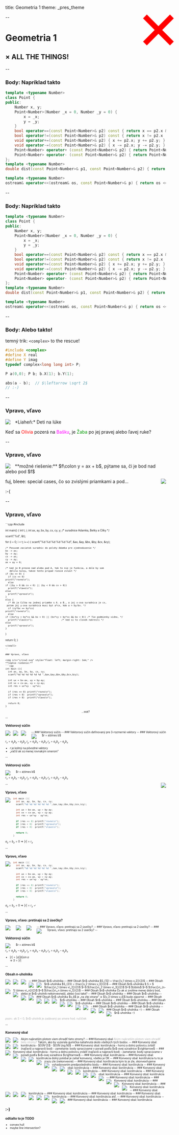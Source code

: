 title: Geometria 1
theme: _pres_theme

--

# Geometria 1
## $\times$ ALL THE THINGS!

--

### Body: Napríklad takto

```cpp
template <typename Number>
class Point {
public:
    Number x, y;
    Point<Number>(Number _x = 0, Number _y = 0) {
        x = _x;
        y = _y;
    }
    bool operator==(const Point<Number>& p2) const { return x == p2.x && y == p2.y; }
    bool operator!=(const Point<Number>& p2) const { return x != p2.x || y != p2.y; }
    void operator+=(const Point<Number>& p2) { x += p2.x; y += p2.y; }
    void operator-=(const Point<Number>& p2) { x -= p2.x; y -= p2.y; }
    Point<Number> operator+ (const Point<Number>& p2) { return Point<Number>(x + p2.x, y + p2.y); }
    Point<Number> operator- (const Point<Number>& p2) { return Point<Number>(x - p2.x, y - p2.y); }
};
template <typename Number>
double dist(const Point<Number>& p1, const Point<Number>& p2) { return sqrt((p1.x - p2.x)*(p1.x - p2.x) + (p1.y - p2.y)*(p1.y - p2.y)); }

template <typename Number>
ostream& operator<<(ostream& os, const Point<Number>& p) { return os << "[" << p.x << "," << p.y << "]"; }
```
--

### Body: Napríklad takto

```cpp
template <typename Number>
class Point {
public:
    Number x, y;
    Point<Number>(Number _x = 0, Number _y = 0) {
        x = _x;
        y = _y;
    }
    bool operator==(const Point<Number>& p2) const { return x == p2.x && y == p2.y; }
    bool operator!=(const Point<Number>& p2) const { return x != p2.x || y != p2.y; }
    void operator+=(const Point<Number>& p2) { x += p2.x; y += p2.y; }
    void operator-=(const Point<Number>& p2) { x -= p2.x; y -= p2.y; }
    Point<Number> operator+ (const Point<Number>& p2) { return Point<Number>(x + p2.x, y + p2.y); }
    Point<Number> operator- (const Point<Number>& p2) { return Point<Number>(x - p2.x, y - p2.y); }
};
template <typename Number>
double dist(const Point<Number>& p1, const Point<Number>& p2) { return sqrt((p1.x - p2.x)*(p1.x - p2.x) + (p1.y - p2.y)*(p1.y - p2.y)); }

template <typename Number>
ostream& operator<<(ostream& os, const Point<Number>& p) { return os << "[" << p.x << "," << p.y << "]"; }
```
<div style="position: absolute; top: 0; width: 100%; text-align: center; color: red; font-size: 15em">×</div>

--

### Body: Alebo takto!

temný trik: `<complex>` to the rescue!

```cpp
#include <complex>
#define X real
#define Y imag
typedef complex<long long int> P;
```
```cpp
P a(0,0); P b; b.X(1); b.Y(1);

abs(a - b);  // $\leftarrow \sqrt 2$
// :-)
```
--

### Vpravo, vľavo
<img src="i/ccw.svg" style="float: left; margin-right: 1em;" />
*Liaheň:* Deti na lúke

Keď sa <span style="color: #f00">Olívia</span> pozerá na <span style="color: #f0f">Bašku</span>, je <span style="color: #090">Žaba</span> po jej pravej alebo ľavej ruke?

--

### Vpravo, vľavo
<img src="i/ccw.svg" style="float: left; margin-right: 1em;" />
**možné riešenie:** $f\colon y = ax + b$, pýtame sa, či je bod nad alebo pod $f$

fuj, bleee: special cases, čo so zvislými priamkami a pod...
<img src="i/wa.png" style="float: right; margin-left: 1em;" />

:-(

--
### Vpravo, vľavo
<small style="font-size: 0.6em">
```cpp
#include <stdio.h>

int main() {
  int t, i;
  int ax, ay, bx, by, cx, cy, y; /* suradnice Adamka, Betky a Cilky */

  scanf("%d", &t);

  for (i = 0; i < t; i++) {
    scanf("%d %d %d %d %d %d", &ax, &ay, &bx, &by, &cx, &cy);

    /* Posuvam zaciatok suradnic do polohy Adamka pre zjednodusenie */
    bx -= ax;
    by -= ay;
    cx -= ax;
    cy -= ay;
    ax = ay = 0;

    /* ked je B presne nad alebo pod A, tak to nie je funkcia, a dole by som 
       delila nulou, takze tento pripad riesim zvlast */
    if (bx == 0) {
      if (cx == 0)
    printf("rovno\n");
      else
    if ((by > 0 && cx < 0) || (by < 0 && cx > 0))
      printf("vlavo\n");
    else
      printf("vpravo\n");
    }
    else {
      /* Ak je Cilka na jednej priamke s A. a B., a jej x-ova suradnica je cx,
     potom jej y-ova suradnica musi byt a*cx, kde a = by/bx. */
      if (cy*bx == by*cx)
    printf("rovno\n");
      else
    if ((bx*cy > by*cx && bx > 0) || (bx*cy > by*cx && bx < 0)) /* Tie podmienky vidno, */
      printf("vlavo\n");                     /* ked si to clovek nakresli */
    else
      printf("vpravo\n");
    }
  }

  return 0;
}
```
</small>
--

### Vpravo, vľavo

<img src="i/ccw2.svg" style="float: left; margin-right: 1em;" />
**lepšie riešenie:**
```cpp
int main (){
  int ax, ay, bx, by, cx, cy;
  scanf("%d %d %d %d %d %d ",&ax,&ay,&bx,&by,&cx,&cy);

  int ux = bx-ax, uy = by-ay;
  int vx = cx-ax, vy = cy-ay;
  int res = ux*vy - uy*vx;

  if (res == 0) printf("rovno\n");
  if (res < 0)  printf("vpravo\n");
  if (res > 0)  printf("vlavo\n");

  return 0;
}
```

<p style="text-align: center">...wat?</p>

--
### Vektorový súčin
<img src="i/points_ab.svg" style="float: left; margin-right: 1em;" />
--
### Vektorový súčin
<img src="i/vectors_ab.svg" style="float: left; margin-right: 1em;" />
--
### Vektorový súčin
<img src="i/vectors_ab_3d.svg" style="float: left; margin-right: 2em;" />
definovaný pre 3-rozmerné vektory
--
### Vektorový súčin
<img src="i/vectors_abr.svg" style="float: left; margin-right: 2em;" />
$r = a\times b$

$r_x = a_y b_z - a_z b_y$
$r_y = a_z b_x - a_x b_z$
$r_z = a_x b_y - a_y b_x$

- $r$ je kolmý na pôvodné vektory
- „väčší ak sú menej rovnakým smerom”

--
### Vektorový súčin
<img src="i/vectors_abr.svg" style="float: left; margin-right: 2em;" />
$r = a\times b$

$r_x = a_y b_z - a_z b_y$
$r_y = a_z b_x - a_x b_z$
$r_z = a_x b_y - a_y b_x$

<img src="i/axb_vs_bxa.svg" style="float: right;" />

--

### Vpravo, vľavo

<img src="i/vectors_abr.svg" style="float: left; margin-right: 1em;" />


```cpp
int main (){
  int ax, ay, bx, by, cx, cy;
  scanf("%d %d %d %d %d %d ",&ax,&ay,&bx,&by,&cx,&cy);

  int ux = bx-ax, uy = by-ay;
  int vx = cx-ax, vy = cy-ay;
  int res = ux*vy - uy*vx;

  if (res == 0) printf("rovno\n");
  if (res < 0)  printf("vpravo\n");
  if (res > 0)  printf("vlavo\n");

  return 0;
}
```

$a_z = b_z = 0 \Rightarrow |r| = r_z$

--

### Vpravo, vľavo

<img src="i/vectors_abr.svg" style="float: left; margin-right: 1em;" />


```cpp
int main (){
  int ax, ay, bx, by, cx, cy;
  scanf("%d %d %d %d %d %d ",&ax,&ay,&bx,&by,&cx,&cy);

  int ux = bx-ax, uy = by-ay;
  int vx = cx-ax, vy = cy-ay;
  int res = ux*vy - uy*vx;

  if (res == 0) printf("rovno\n");
  if (res < 0)  printf("vpravo\n");
  if (res > 0)  printf("vlavo\n");

  return 0;
}
```

$a_z = b_z = 0 \Rightarrow |r| = r_z$ ✓

--

### Vpravo, vľavo: pretínajú sa 2 úsečky?
<img src="i/line_segments_intersect1.svg" style="float: left; margin-right: 2em;" />
--
### Vpravo, vľavo: pretínajú sa 2 úsečky?
<img src="i/line_segments_intersect2.svg" style="float: left; margin-right: 2em;" />
--
### Vpravo, vľavo: pretínajú sa 2 úsečky?
<img src="i/line_segments_dont_intersect1.svg" style="float: left; margin-right: 2em;" />
--
### Vpravo, vľavo: pretínajú sa 2 úsečky?
<img src="i/line_segments_dont_intersect2.svg" style="float: left; margin-right: 2em;" />
--

### Vektorový súčin
<img src="i/vectors_abr_area.svg" style="float: left; margin-right: 2em;" />
$r = a\times b$

$r_x = a_y b_z - a_z b_y$
$r_y = a_z b_x - a_x b_z$
$r_z = a_x b_y - a_y b_x$

- $|r| = |a||b| \sin \alpha$  
  ⇒ $S = |r|$

--
### Obsah $n$-uholníka
<img src="i/n-gon-area1.svg" style="float: left; margin-right: 1em;" />
--
### Obsah $n$-uholníka
<img src="i/n-gon-area1.5.svg" style="float: left; margin-right: 1em;" />
--
### Obsah $n$-uholníka
<img src="i/n-gon-area2.svg" style="float: left; margin-right: 1em;" />
$S_{12} = \frac{|v_1 \times v_2|}{2}$
--
### Obsah $n$-uholníka
<img src="i/n-gon-area3.svg" style="float: left; margin-right: 1em;" />
$S_{23} = \frac{|v_2 \times v_3|}{2}$
--
### Obsah $n$-uholníka
<img src="i/n-gon-area4.svg" style="float: left; margin-right: 1em;" />
$ S = $
$\frac{|v\_1 \times v\_2|}{2}$
$+$
$\frac{|v\_2 \times v\_3|}{2}$
$+$
$\ldots$
$+$
$\frac{|v\_{n-1} \times v\_n|}{2}$
$+$
$\frac{|v\_n \times v\_1|}{2}$
--
### Obsah $n$-uholníka
<img src="i/n-gon-area-notconvex0.svg" style="float: left; margin-right: 1em;" />
Čo ak si zvolíme menej dobrý bod, alebo je $n$-uholník nekonvexnejší, alebo čosi také?
--
### Obsah $n$-uholníka
<img src="i/n-gon-area-notconvex1.svg" style="float: left; margin-right: 1em;" />
--
### Obsah $n$-uholníka
<img src="i/n-gon-area-notconvex2.svg" style="float: left; margin-right: 1em;" />
--
### Obsah $n$-uholníka
<img src="i/n-gon-area-notconvex3.svg" style="float: left; margin-right: 1em;" />
$v_4$ je „na zlej strane” ⇒ $|v_3 \times v_4|$ bude záporné
--
### Obsah $n$-uholníka
<img src="i/n-gon-area-notconvex4.svg" style="float: left; margin-right: 1em;" />
--
### Obsah $n$-uholníka
<img src="i/n-gon-area-notconvex5.svg" style="float: left; margin-right: 1em;" />
--
### Obsah $n$-uholníka
<img src="i/n-gon-area-notconvex6.svg" style="float: left; margin-right: 1em;" />
--
### Obsah $n$-uholníka
<img src="i/n-gon-area-notconvex7.svg" style="float: left; margin-right: 1em;" />
--
### Obsah $n$-uholníka
<img src="i/n-gon-area-notconvex8.svg" style="float: left; margin-right: 1em;" />
--
### Obsah $n$-uholníka
<img src="i/n-gon-area-notconvex9.svg" style="float: left; margin-right: 1em;" />
--
### Obsah $n$-uholníka
<img src="i/n-gon-area-notconvex10.svg" style="float: left; margin-right: 1em;" />
--
### Obsah $n$-uholníka
<img src="i/n-gon-area-notconvex11.svg" style="float: left; margin-right: 1em;" />
--
### Obsah $n$-uholníka
<img src="i/n-gon-area-notconvex12.svg" style="float: left; margin-right: 1em;" />
:-)
--
### Obsah $n$-uholníka
<img src="i/n-gon-area-notconvex12.svg" style="float: left; margin-right: 1em;" />
:-)

<p style="color: #aaa"><i>pozn.:</i> ak S < 0, $n$-uholník je zadávaný po smere hod. ručičiek</p>

--

### Konvexný obal
<img src="i/convex_hull_points.svg" style="float: left; margin-right: 1em;" />
Akým najkratším plotom viem ohradiť tieto stromy?  
--
### Konvexný obal
<img src="i/convex_hull_done.svg" style="float: left; margin-right: 1em;" />
<span style="color: #aaa">Akým najkratším plotom viem ohradiť tieto stromy?</span>  
Takým, ako by vyzerala gumička natiahnutá okolo všetkých tých bodov.
--
### Konvexný obal: konštrukcia
<img src="i/convex_hull0.svg" style="float: left; margin-right: 1em;" />
- $O(N^2)$
- $O(N \log N)$
--
### Konvexný obal: konštrukcia
<img src="i/convex_hull0.svg" style="float: left; margin-right: 1em;" />
- hornú a dolnú polovicu zvlášť (najľavší a najpravší bod)
- zametanie: body spracúvame v poradí podľa $x$-ovej súradnice  
  $\rightarrow$
--
### Konvexný obal: konštrukcia
<img src="i/convex_hull1.svg" style="float: left; margin-right: 1em;" />
- hornú a dolnú polovicu zvlášť (najľavší a najpravší bod)
- zametanie: body spracúvame v poradí podľa $x$-ovej súradnice  
  $\rightarrow$
--
### Konvexný obal: konštrukcia
<img src="i/convex_hull2.svg" style="float: left; margin-right: 1em;" />
--
### Konvexný obal: konštrukcia
<img src="i/convex_hull3.svg" style="float: left; margin-right: 1em;" />
dolný polobal je zatiaľ konvexný, všetko je OK
--
### Konvexný obal: konštrukcia
<img src="i/convex_hull4.svg" style="float: left; margin-right: 1em;" />
tu to je zrazu zle (nekonvexné)
--
### Konvexný obal: konštrukcia
<img src="i/convex_hull5.svg" style="float: left; margin-right: 1em;" />
kým to je zle, skonvexňujeme vyhadzovaním predposledného bodu
--
### Konvexný obal: konštrukcia
<img src="i/convex_hull6.svg" style="float: left; margin-right: 1em;" />
--
### Konvexný obal: konštrukcia
<img src="i/convex_hull7.svg" style="float: left; margin-right: 1em;" />
--
### Konvexný obal: konštrukcia
<img src="i/convex_hull8.svg" style="float: left; margin-right: 1em;" />
--
### Konvexný obal: konštrukcia
<img src="i/convex_hull9.svg" style="float: left; margin-right: 1em;" />
--
### Konvexný obal: konštrukcia
<img src="i/convex_hull10.svg" style="float: left; margin-right: 1em;" />
--
### Konvexný obal: konštrukcia
<img src="i/convex_hull11.svg" style="float: left; margin-right: 1em;" />
--
### Konvexný obal: konštrukcia
<img src="i/convex_hull12.svg" style="float: left; margin-right: 1em;" />
--
### Konvexný obal: konštrukcia
<img src="i/convex_hull13.svg" style="float: left; margin-right: 1em;" />
--
### Konvexný obal: konštrukcia
<img src="i/convex_hull14.svg" style="float: left; margin-right: 1em;" />
--
### Konvexný obal: konštrukcia
<img src="i/convex_hull15.svg" style="float: left; margin-right: 1em;" />
--
### Konvexný obal: konštrukcia
<img src="i/convex_hull16.svg" style="float: left; margin-right: 1em;" />
--
### Konvexný obal: konštrukcia
<img src="i/convex_hull17.svg" style="float: left; margin-right: 1em;" />
--
### Konvexný obal: konštrukcia
<img src="i/convex_hull18.svg" style="float: left; margin-right: 1em;" />
--
### Konvexný obal: konštrukcia
<img src="i/convex_hull19.svg" style="float: left; margin-right: 1em;" />
--
### Konvexný obal: konštrukcia
<img src="i/convex_hull20.svg" style="float: left; margin-right: 1em;" />
--
### Konvexný obal: konštrukcia
<img src="i/convex_hull21.svg" style="float: left; margin-right: 1em;" />
atď.
--
### Konvexný obal: konštrukcia
<img src="i/convex_hull22.svg" style="float: left; margin-right: 1em;" />
--
### Konvexný obal: konštrukcia
<img src="i/convex_hull23.svg" style="float: left; margin-right: 1em;" />
--
### Konvexný obal: konštrukcia
<img src="i/convex_hull24.svg" style="float: left; margin-right: 1em;" />

:-)
--




### odtialto to je TODO
- convex hull
- maybe line intersection?
